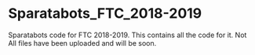 # Sparatabots_FTC_2018-2019
Sparatabots code for FTC 2018-2019.
This contains all the code for it.
Not All files have been uploaded and will be soon.
